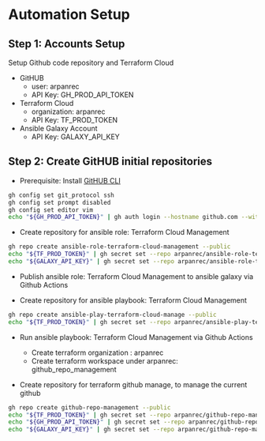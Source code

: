 # Automation Setup

## Step 1: Accounts Setup

Setup Github code repository and Terraform Cloud

- GitHUB
  - user: arpanrec
  - API Key: GH_PROD_API_TOKEN
- Terraform Cloud
  - organization: arpanrec
  - API Key: TF_PROD_TOKEN
- Ansible Galaxy Account
  - API Key: GALAXY_API_KEY

## Step 2: Create GitHUB initial repositories

- Prerequisite: Install [GitHUB CLI](https://cli.github.com/)

```bash
gh config set git_protocol ssh
gh config set prompt disabled
gh config set editor vim
echo "${GH_PROD_API_TOKEN}" | gh auth login --hostname github.com --with-token
```

- Create repository for ansible role: Terraform Cloud Management

```bash
gh repo create ansible-role-terraform-cloud-management --public
echo "${TF_PROD_TOKEN}" | gh secret set --repo arpanrec/ansible-role-terraform-cloud-management TF_PROD_TOKEN
echo "${GALAXY_API_KEY}" | gh secret set --repo arpanrec/ansible-role-terraform-cloud-management GALAXY_API_KEY
```

- Publish ansible role: Terraform Cloud Management to ansible galaxy via Github Actions

- Create repository for ansible playbook: Terraform Cloud Management

```bash
gh repo create ansible-play-terraform-cloud-manage --public
echo "${TF_PROD_TOKEN}" | gh secret set --repo arpanrec/ansible-play-terraform-cloud-manage TF_PROD_TOKEN
```

- Run ansible playbook: Terraform Cloud Management via Github Actions
  - Create terraform organization : arpanrec
  - Create terraform workspace under arpanrec: github_repo_management

- Create repository for terraform github manage, to manage the current github

```bash
gh repo create github-repo-management --public
echo "${TF_PROD_TOKEN}" | gh secret set --repo arpanrec/github-repo-management TF_PROD_TOKEN
echo "${GH_PROD_API_TOKEN}" | gh secret set --repo arpanrec/github-repo-management GH_PROD_API_TOKEN
echo "${GALAXY_API_KEY}" | gh secret set --repo arpanrec/github-repo-management GALAXY_API_KEY
```
